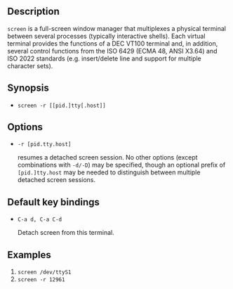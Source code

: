 ## Description

`screen` is a full-screen window manager that multiplexes a physical terminal between several processes (typically interactive shells). Each virtual terminal provides the functions of a DEC VT100 terminal and, in addition, several control functions from the ISO 6429 (ECMA 48, ANSI X3.64) and ISO 2022 standards (e.g. insert/delete line and support for multiple character sets).

## Synopsis

- `screen -r [[pid.]tty[.host]]`

## Options

- `-r [pid.tty.host]`

    resumes a detached screen session. No other options (except combinations with `-d/-D`) may be specified, though an optional prefix of `[pid.]tty.host` may be needed to distinguish between multiple detached screen sessions.

## Default key bindings

- `C-a d, C-a C-d`

    Detach screen from this terminal.

## Examples

1. `screen /dev/ttyS1`
2. `screen -r 12961`
